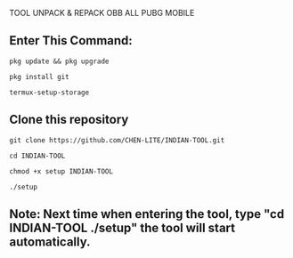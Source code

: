 TOOL UNPACK & REPACK OBB ALL PUBG MOBILE

## Enter This Command:
```
pkg update && pkg upgrade
```
```
pkg install git
```
```
termux-setup-storage
```
## Clone this repository
```
git clone https://github.com/CHEN-LITE/INDIAN-TOOL.git
```
```
cd INDIAN-TOOL
```
```
chmod +x setup INDIAN-TOOL
```
```
./setup
```
## Note: Next time when entering the tool, type "cd INDIAN-TOOL ./setup" the tool will start automatically.
